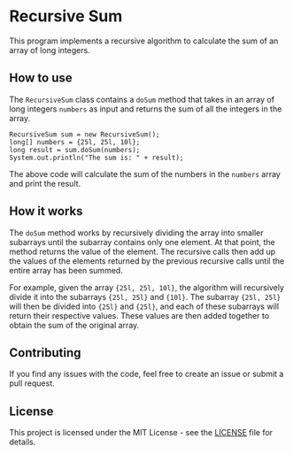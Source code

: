 # Recursive Sum

This program implements a recursive algorithm to calculate the sum of an array of long integers.

## How to use

The `RecursiveSum` class contains a `doSum` method that takes in an array of long integers `numbers` as input and returns the sum of all the integers in the array.

```
RecursiveSum sum = new RecursiveSum();
long[] numbers = {25l, 25l, 10l};
long result = sum.doSum(numbers);
System.out.println("The sum is: " + result);
```

The above code will calculate the sum of the numbers in the `numbers` array and print the result.

## How it works

The `doSum` method works by recursively dividing the array into smaller subarrays until the subarray contains only one element. At that point, the method returns the value of the element. The recursive calls then add up the values of the elements returned by the previous recursive calls until the entire array has been summed.

For example, given the array `{25l, 25l, 10l}`, the algorithm will recursively divide it into the subarrays `{25l, 25l}` and `{10l}`. The subarray `{25l, 25l}` will then be divided into `{25l}` and `{25l}`, and each of these subarrays will return their respective values. These values are then added together to obtain the sum of the original array.

## Contributing

If you find any issues with the code, feel free to create an issue or submit a pull request.

## License

This project is licensed under the MIT License - see the [LICENSE](LICENSE) file for details.